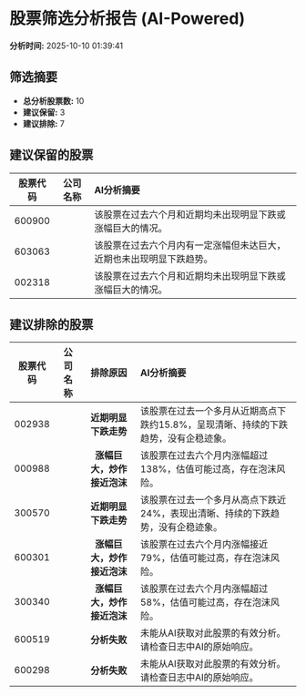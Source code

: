 # 股票筛选分析报告 (AI-Powered)

**分析时间:** 2025-10-10 01:39:41

## 筛选摘要

- **总分析股票数:** 10
- **建议保留:** 3
- **建议排除:** 7

## 建议保留的股票

| 股票代码 | 公司名称 | AI分析摘要 |
|:---:|:---:|:---|
| 600900 |  | 该股票在过去六个月和近期均未出现明显下跌或涨幅巨大的情况。 |
| 603063 |  | 该股票在过去六个月内有一定涨幅但未达巨大，近期也未出现明显下跌趋势。 |
| 002318 |  | 该股票在过去六个月和近期均未出现明显下跌或涨幅巨大的情况。 |

## 建议排除的股票

| 股票代码 | 公司名称 | 排除原因 | AI分析摘要 |
|:---:|:---:|:---:|:---|
| 002938 |  | **近期明显下跌走势** | 该股票在过去一个多月从近期高点下跌约15.8%，呈现清晰、持续的下跌趋势，没有企稳迹象。 |
| 000988 |  | **涨幅巨大，炒作接近泡沫** | 该股票在过去六个月内涨幅超过138%，估值可能过高，存在泡沫风险。 |
| 300570 |  | **近期明显下跌走势** | 该股票在过去一个多月从高点下跌近24%，表现出清晰、持续的下跌趋势，没有企稳迹象。 |
| 600301 |  | **涨幅巨大，炒作接近泡沫** | 该股票在过去六个月内涨幅接近79%，估值可能过高，存在泡沫风险。 |
| 300340 |  | **涨幅巨大，炒作接近泡沫** | 该股票在过去六个月内涨幅超过58%，估值可能过高，存在泡沫风险。 |
| 600519 |  | **分析失败** | 未能从AI获取对此股票的有效分析。请检查日志中AI的原始响应。 |
| 600298 |  | **分析失败** | 未能从AI获取对此股票的有效分析。请检查日志中AI的原始响应。 |
